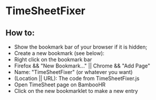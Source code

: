 # TimeSheetFixer

## How to:

* Show the bookmark bar of your browser if it is hidden;
* Create a new bookmark (see below): 
 * Right click on the bookmark bar
 * Firefox && "New Bookmark..." || Chrome && "Add Page"
 * Name: "TimeSheetFixer" (or whatever you want)
 * (Location || URL): The code from TimeSheetFixer.js
* Open TimeSheet page on BambooHR
* Click on the new bookmarklet to make a new entry
